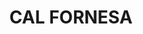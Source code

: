 ---
layout: test
title:  "CAL FORNESA"
collections: ["patrimoni-arquitectonic", "bcil-previstos-cbp"]
coordinates:
  - group1:
        - [1.462421112712837, 42.35846203328358]
        - [1.46242152489764, 42.358525875827006]
        - [1.462592294812711, 42.358524619789435]
        - [1.462591806660019, 42.358544640541119]
        - [1.462649772884896, 42.358543749017969]
        - [1.462648186810434, 42.358343454755861]
        - [1.462490233245258, 42.358315154758401]
        - [1.46248099716912, 42.358313257626804]
        - [1.462476185370347, 42.358326023075698]
        - [1.462487773432364, 42.358329516387023]
        - [1.462492081792641, 42.358337397337593]
        - [1.46249825857752, 42.358343634406893]
        - [1.462502068122695, 42.358348900945401]
        - [1.46250570656188, 42.358355416894995]
        - [1.462508350662454, 42.358362336743269]
        - [1.462511028570762, 42.358373638016616]
        - [1.462510705662793, 42.358386880909528]
        - [1.462508153564797, 42.358399259432495]
        - [1.462502034999574, 42.358414667230825]
        - [1.462494028356629, 42.358424834262266]
        - [1.462483375096066, 42.358434913640224]
        - [1.462484562387134, 42.358443900126069]
        - [1.462464853555144, 42.358444678863023]
        - [1.462462478387619, 42.35846133642076]
        - [1.462421112712837, 42.35846203328358]
---